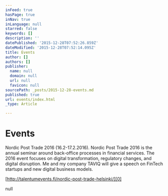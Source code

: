 ```yaml
---
inFeed: true
hasPage: true
inNav: true
inLanguage: null
starred: false
keywords: []
description: ''
datePublished: '2015-12-28T07:52:26.859Z'
dateModified: '2015-12-28T07:52:14.095Z'
title: Events
author: []
authors: []
publisher:
  name: null
  domain: null
  url: null
  favicon: null
sourcePath: _posts/2015-12-28-events.md
published: true
url: events/index.html
_type: Article

---
```

# Events

Nordic Post Trade 2016 (16.2-17.2.2016). Nordic Post Trade 2016 is the annual seminar around back-office processes in financial services. The 2016 event focuses on digital transformation, regulatory changes, and digital disruption. Me and my company TAVIQ will give a speech on FinTech startups and new digital business models.

[http://talentumevents.fi/nordic-post-trade-helsinki/][0]

null

[0]: http://talentumevents.fi/nordic-post-trade-helsinki/
